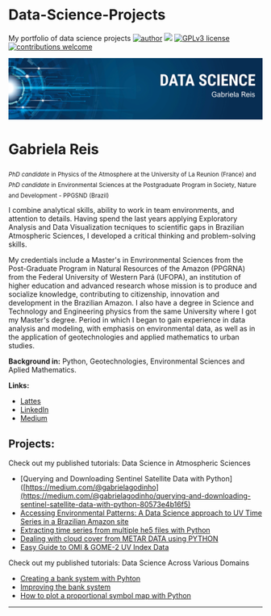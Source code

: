 # Data-Science-Projects
My portfolio of data science projects
[![author](https://img.shields.io/badge/Author-GabrielaReis-green)](https://www.linkedin.com/in/gabrielagodinhoreis/) [![](https://img.shields.io/badge/python-3.7+-blue.svg)](https://www.python.org/downloads/release/python-365/) [![GPLv3 license](https://img.shields.io/badge/License-GPLv3-blue.svg)](http://perso.crans.org/besson/LICENSE.html) [![contributions welcome](https://img.shields.io/badge/contributions-welcome-brightgreen.svg?style=flat)](https://github.com/carlosfab/data_science/issues)

<p align="center">
  <img src="banner.png" >
</p>

# Gabriela Reis
<sub>*PhD candidate* in Physics of the Atmosphere at the University of La Reunion (France) and *PhD candidate* in Environmental Sciences at the Postgraduate Program in Society, Nature and Development - PPGSND (Brazil)</sub>

I combine analytical skills, ability to work in team environments, and attention to details. Having spend the last years applying Exploratory Analysis and Data Visualization tecniques to scientific gaps in Brazilian Atmospheric Sciences, I developed a critical thinking and problem-solving skills.

My credentials include a Master's in Envrironmental Sciences from the Post-Graduate Program in Natural Resources of the Amazon (PPGRNA) from the Federal University of Western Pará (UFOPA), an institution of higher education and advanced research whose mission is to produce and socialize knowledge, contributing to citizenship, innovation and development in the Brazilian Amazon.  I also have a degree in Science and Technology and Engineering physics from the same University where I got my Master's degree. Period in which I began to gain experience in data analysis and modeling, with emphasis on environmental data, as well as in the application of geotechnologies and applied mathematics to urban studies.

**Background in:** Python, Geotechnologies, Environmental Sciences and Aplied Mathematics.

**Links:**
* [Lattes](http://lattes.cnpq.br/8093591481570824)
* [LinkedIn](https://www.linkedin.com/in/gabrielagodinhoreis/)
* [Medium](https://medium.com/@gabrielagodinho)

## Projects:
Check out my published tutorials: Data Science in Atmospheric Sciences
* [Querying and Downloading Sentinel Satellite Data with Python]([https://medium.com/@gabrielagodinho](https://medium.com/@gabrielagodinho/querying-and-downloading-sentinel-satellite-data-with-python-80573e4b16f5)
* [Accessing Environmental Patterns: A Data Science approach to UV Time Series in a Brazilian Amazon site](https://github.com/gabihgodinho/Data-Science-Projects/blob/main/UV_patterns.ipynb)
* [Extracting time series from multiple he5 files with Python](https://medium.com/@gabrielagodinho/a-brief-tutorial-on-how-to-extract-a-time-series-from-multiple-he5-files-1b75382b5e5b)
* [Dealing with cloud cover from METAR DATA using PYTHON](https://medium.com/@gabrielagodinho/dealing-with-cloud-cover-from-metar-data-using-python-1dbb7fcd60ec)
* [Easy Guide to OMI & GOME-2 UV Index Data](https://medium.com/@gabrielagodinho/easy-guide-to-omi-gome-2-uv-index-data-83184ea7a4c1)

Check out my published tutorials: Data Science Across Various Domains
* [Creating a bank system with Pyhton](https://github.com/gabihgodinho/Data-Science-Projects/blob/main/Bank_system.ipynb)
* [Improving the bank system](https://github.com/gabihgodinho/Data-Science-Projects/blob/main/Improved_Bank_system.ipynb)
* [How to plot a proportional symbol map with Python](https://github.com/gabihgodinho/Data-Science-Projects/blob/main/Proportional_symbols.ipynb)



---


